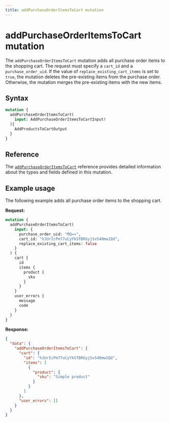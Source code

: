 ```yaml
---
title: addPurchaseOrderItemsToCart mutation
---
```


# addPurchaseOrderItemsToCart mutation

The `addPurchaseOrderItemsToCart` mutation adds all purchase order items to the shopping cart. The request must specify a `cart_id` and a `purchase_order_uid`. If the value of `replace_existing_cart_items` is set to `true`, the mutation deletes the pre-existing items from the purchase order. Otherwise, the mutation merges the pre-existing items with the new items.

## Syntax

```graphql
mutation {
  addPurchaseOrderItemsToCart(
    input: AddPurchaseOrderItemsToCartInput!
  ){
    AddProductsToCartOutput
  }
}
```

## Reference

The [`addPurchaseOrderItemsToCart`](https://developer.adobe.com/commerce/webapi/graphql-api/index.html#mutation-addPurchaseOrderItemsToCart) reference provides detailed information about the types and fields defined in this mutation.

## Example usage

The following example adds all purchase order items to the shopping cart.

**Request:**

``` graphql
mutation {
  addPurchaseOrderItemsToCart(
    input: {
      purchase_order_uid: "MQ==",
      cart_id: "hJUrIcPm77uCyYkSTBRGyjSvS40mw1Qd",
      replace_existing_cart_items: false
    }
  ) {
    cart {
      id
      items {
        product {
          sku
        }
      }
    }
    user_errors {
      message
      code
    }
  }
}
```

**Response:**

``` json
{
  "data": {
    "addPurchaseOrderItemsToCart": {
      "cart": {
        "id": "hJUrIcPm77uCyYkSTBRGyjSvS40mw1Qd",
        "items": [
          {
            "product": {
              "sku": "Simple product"
            }
          }
        ]
      },
      "user_errors": []
    }
  }
}
```
